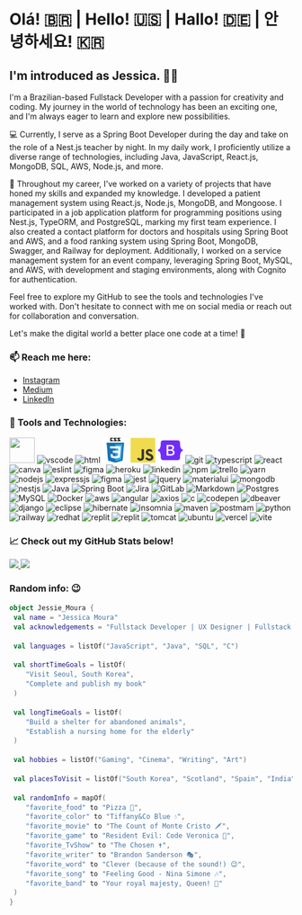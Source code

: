# Olá! 🇧🇷 | Hello! 🇺🇸 | Hallo! 🇩🇪 | 안녕하세요! 🇰🇷

## I'm introduced as Jessica. 👋😊

I'm a Brazilian-based Fullstack Developer with a passion for creativity and coding. My journey in the world of technology has been an exciting one, and I'm always eager to learn and explore new possibilities.

💻 Currently, I serve as a Spring Boot Developer during the day and take on the role of a Nest.js teacher by night. In my daily work, I proficiently utilize a diverse range of technologies, including Java, JavaScript, React.js, MongoDB, SQL, AWS, Node.js, and more.

🚀 Throughout my career, I've worked on a variety of projects that have honed my skills and expanded my knowledge. I developed a patient management system using React.js, Node.js, MongoDB, and Mongoose. I participated in a job application platform for programming positions using Nest.js, TypeORM, and PostgreSQL, marking my first team experience. I also created a contact platform for doctors and hospitals using Spring Boot and AWS, and a food ranking system using Spring Boot, MongoDB, Swagger, and Railway for deployment. Additionally, I worked on a service management system for an event company, leveraging Spring Boot, MySQL, and AWS, with development and staging environments, along with Cognito for authentication.

Feel free to explore my GitHub to see the tools and technologies I've worked with. Don't hesitate to connect with me on social media or reach out for collaboration and conversation.

Let's make the digital world a better place one code at a time! 🤗

### 📫 Reach me here:

- [Instagram](https://www.instagram.com/lady_jessie19/)
- [Medium](https://medium.com/@jessie_moura)
- [LinkedIn](https://www.linkedin.com/in/jessiemoura19/)

### 🚀 Tools and Technologies:

<p align="left">
  <img src="https://cdn.jsdelivr.net/gh/devicons/devicon/icons/photoshop/photoshop-line.svg" width="45" height="45"/>
  <img src="https://cdn.jsdelivr.net/gh/devicons/devicon/icons/vscode/vscode-original.svg" alt="vscode" width="45" height="45"/>
  <img src="https://cdn.jsdelivr.net/gh/devicons/devicon/icons/html5/html5-original.svg" alt="html" width="45" height="45"/>
  <img src="https://raw.githubusercontent.com/devicons/devicon/master/icons/css3/css3-original-wordmark.svg" alt="css3" width="45" height="45" />
  <img src="https://raw.githubusercontent.com/devicons/devicon/master/icons/javascript/javascript-original.svg" alt="javascript" width="45" height="45" />
  <img src="https://raw.githubusercontent.com/devicons/devicon/master/icons/bootstrap/bootstrap-plain.svg" alt="bootstrap" width="45" height="45" />
  <img src="https://cdn.jsdelivr.net/gh/devicons/devicon/icons/git/git-original.svg" alt="git" width="45" height="45"/>
  <img src="https://cdn.jsdelivr.net/gh/devicons/devicon/icons/typescript/typescript-original.svg" alt="typescript" width="45" height="45"/>
  <img src="https://cdn.jsdelivr.net/gh/devicons/devicon/icons/react/react-original.svg" alt="react" width="45" height="45"/>
  <img src="https://cdn.jsdelivr.net/gh/devicons/devicon/icons/canva/canva-original.svg" alt="canva" width="45" height="45"/>
  <img src="https://cdn.jsdelivr.net/gh/devicons/devicon/icons/eslint/eslint-original.svg" alt="eslint" width="45" height="45"/>
  <img src="https://cdn.jsdelivr.net/gh/devicons/devicon/icons/figma/figma-original.svg" alt="figma" width="45" height="45"/>
  <img src="https://cdn.jsdelivr.net/gh/devicons/devicon/icons/heroku/heroku-plain.svg" alt="heroku" width="45" height="45"/>
  <img src="https://cdn.jsdelivr.net/gh/devicons/devicon/icons/linkedin/linkedin-original.svg" alt="linkedin" width="45" height="45"/>
  <img src="https://cdn.jsdelivr.net/gh/devicons/devicon/icons/npm/npm-original-wordmark.svg" alt="npm" width="45" height="45"/>
  <img src="https://cdn.jsdelivr.net/gh/devicons/devicon/icons/trello/trello-plain.svg" alt="trello" width="45" height="45"/>
  <img src="https://cdn.jsdelivr.net/gh/devicons/devicon/icons/yarn/yarn-original.svg" alt="yarn" width="45" height="45"/>
  <img src="https://cdn.jsdelivr.net/gh/devicons/devicon/icons/nodejs/nodejs-plain.svg" alt="nodejs" width="45" height="45"/>
  <img src="https://cdn.jsdelivr.net/gh/devicons/devicon@latest/icons/express/express-original.svg" alt="expressjs" width="45" height="45"/>
  <img src="https://cdn.jsdelivr.net/gh/devicons/devicon/icons/figma/figma-original.svg" alt="figma" width="45" height="45"/>
  <img src="https://cdn.jsdelivr.net/gh/devicons/devicon/icons/jest/jest-plain.svg" alt="jest" width="45" height="45"/>
  <img src="https://cdn.jsdelivr.net/gh/devicons/devicon/icons/jquery/jquery-original.svg" alt="jquery" width="45" height="45"/>
  <img src="https://cdn.jsdelivr.net/gh/devicons/devicon/icons/materialui/materialui-original.svg" alt="materialui" width="45" height="45"/>
  <img src="https://cdn.jsdelivr.net/gh/devicons/devicon/icons/mongodb/mongodb-plain-wordmark.svg" alt="mongodb" width="45" height="45"/>
  <img src="https://cdn.jsdelivr.net/gh/devicons/devicon@latest/icons/nestjs/nestjs-original.svg" alt="nestjs" width="45" height="45"/>
  <img src="https://cdn.jsdelivr.net/gh/devicons/devicon/icons/java/java-original.svg" alt="Java" width="45" height="45"/>
  <img src="https://cdn.jsdelivr.net/gh/devicons/devicon/icons/spring/spring-original.svg" alt="Spring Boot" width="45" height="45"/>
  <img src="https://cdn.jsdelivr.net/gh/devicons/devicon/icons/jira/jira-original.svg" alt="Jira" width="45" height="45"/>
  <img src="https://cdn.jsdelivr.net/gh/devicons/devicon/icons/gitlab/gitlab-original.svg" alt="GitLab" width="45" height="45"/>
  <img src="https://cdn.jsdelivr.net/gh/devicons/devicon/icons/markdown/markdown-original.svg" alt="Markdown" width="45" height="45"/>
  <img src="https://cdn.jsdelivr.net/gh/devicons/devicon/icons/postgresql/postgresql-original.svg" alt="Postgres" width="45" height="45"/>
  <img src="https://cdn.jsdelivr.net/gh/devicons/devicon/icons/mysql/mysql-original.svg" alt="MySQL" width="45" height="45"/>
  <img src="https://cdn.jsdelivr.net/gh/devicons/devicon/icons/docker/docker-original.svg" alt="Docker" width="45" height="45"/>
  <img src="https://cdn.jsdelivr.net/gh/devicons/devicon@latest/icons/amazonwebservices/amazonwebservices-original-wordmark.svg" alt="aws" width="45" height="45"/>
  <img src="https://cdn.jsdelivr.net/gh/devicons/devicon@latest/icons/angular/angular-original.svg" alt="angular" width="45" height="45" />
  <img src="https://cdn.jsdelivr.net/gh/devicons/devicon@latest/icons/axios/axios-plain.svg" alt="axios" width="45" height="45" />
  <img src="https://cdn.jsdelivr.net/gh/devicons/devicon@latest/icons/c/c-original.svg" alt="c" width="45" height="45" />
  <img src="https://cdn.jsdelivr.net/gh/devicons/devicon@latest/icons/codepen/codepen-original.svg" alt="codepen" width="45" height="45" />
  <img src="https://cdn.jsdelivr.net/gh/devicons/devicon@latest/icons/dbeaver/dbeaver-original.svg" alt="dbeaver" width="45" height="45" />
  <img src="https://cdn.jsdelivr.net/gh/devicons/devicon@latest/icons/django/django-plain.svg" alt="django" width="45" height="45" />
  <img src="https://cdn.jsdelivr.net/gh/devicons/devicon@latest/icons/eclipse/eclipse-original-wordmark.svg" alt="eclipse" width="45" height="45" />
  <img src="https://cdn.jsdelivr.net/gh/devicons/devicon@latest/icons/hibernate/hibernate-original.svg" alt="hibernate" width="45" height="45" />
  <img src="https://cdn.jsdelivr.net/gh/devicons/devicon@latest/icons/insomnia/insomnia-original.svg" alt="insomnia" width="45" height="45" />
  <img src="https://cdn.jsdelivr.net/gh/devicons/devicon@latest/icons/maven/maven-original.svg" alt="maven" width="45" height="45" />
  <img src="https://cdn.jsdelivr.net/gh/devicons/devicon@latest/icons/postman/postman-original.svg" alt="postmam" width="45" height="45" />
  <img src="https://cdn.jsdelivr.net/gh/devicons/devicon@latest/icons/python/python-original.svg" alt="python" width="45" height="45"  />
  <img src="https://cdn.jsdelivr.net/gh/devicons/devicon@latest/icons/railway/railway-original.svg" alt="railway" width="45" height="45"/>
  <img src="https://cdn.jsdelivr.net/gh/devicons/devicon@latest/icons/redhat/redhat-original.svg" alt="redhat" width="45" height="45" />
  <img src="https://cdn.jsdelivr.net/gh/devicons/devicon@latest/icons/replit/replit-original.svg" alt="replit" width="45" height="45" />
  <img src="https://cdn.jsdelivr.net/gh/devicons/devicon@latest/icons/swagger/swagger-original.svg" alt="replit" width="45" height="45" />
  <img src="https://cdn.jsdelivr.net/gh/devicons/devicon@latest/icons/tomcat/tomcat-original.svg" alt="tomcat" width="45" height="45" />
  <img src="https://cdn.jsdelivr.net/gh/devicons/devicon@latest/icons/ubuntu/ubuntu-original.svg" alt="ubuntu" width="45" height="45" />
  <img src="https://cdn.jsdelivr.net/gh/devicons/devicon@latest/icons/vercel/vercel-original.svg" alt="vercel" width="45" height="45" />
  <img src="https://cdn.jsdelivr.net/gh/devicons/devicon@latest/icons/vite/vite-original.svg" alt="vite" width="45" height="45" />
</p>

### 📈 Check out my GitHub Stats below!

<a href="https://github.com/LadyJessie19">
  <img height="180em" src="https://github-readme-stats.vercel.app/api?username=LadyJessie19&theme=noctis_minimus&show_icons=true" />
  <img height="180em" src="https://github-readme-stats.vercel.app/api/top-langs/?username=LadyJessie19&theme=noctis_minimus&layout=compact" />
</a>

### Random info: 😉

```kotlin
object Jessie_Moura {
 val name = "Jessica Moura"
 val acknowledgements = "Fullstack Developer | UX Designer | Fullstack Instructor"

 val languages = listOf("JavaScript", "Java", "SQL", "C")

 val shortTimeGoals = listOf(
    "Visit Seoul, South Korea",
    "Complete and publish my book"
 )

 val longTimeGoals = listOf(
    "Build a shelter for abandoned animals",
    "Establish a nursing home for the elderly"
 )

 val hobbies = listOf("Gaming", "Cinema", "Writing", "Art")

 val placesToVisit = listOf("South Korea", "Scotland", "Spain", "India")

 val randomInfo = mapOf(
    "favorite_food" to "Pizza 🍕",
    "favorite_color" to "Tiffany&Co Blue 💧",
    "favorite_movie" to "The Count of Monte Cristo 🗡",
    "favorite_game" to "Resident Evil: Code Veronica 🌂",
    "favorite_TvShow" to "The Chosen ✝",
    "favorite_writer" to "Brandon Sanderson 🎭",
    "favorite_word" to "Clever (because of the sound!) 😉",
    "favorite_song" to "Feeling Good - Nina Simone 🎶",
    "favorite_band" to "Your royal majesty, Queen! 👑"
 )
}
```
